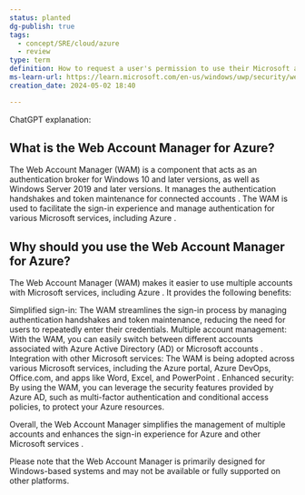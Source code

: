 ```yaml
---
status: planted
dg-publish: true
tags:
  - concept/SRE/cloud/azure
  - review
type: term
definition: How to request a user's permission to use their Microsoft account, obtain an access token, and use it to perform basic operations
ms-learn-url: https://learn.microsoft.com/en-us/windows/uwp/security/web-account-manager
creation_date: 2024-05-02 18:40

---
```

ChatGPT explanation:
## What is the Web Account Manager for Azure?

The Web Account Manager (WAM) is a component that acts as an authentication broker for Windows 10 and later versions, as well as Windows Server 2019 and later versions. It manages the authentication handshakes and token maintenance for connected accounts 
. The WAM is used to facilitate the sign-in experience and manage authentication for various Microsoft services, including Azure 
.


## Why should you use the Web Account Manager for Azure?

The Web Account Manager (WAM) makes it easier to use multiple accounts with Microsoft services, including Azure 
. It provides the following benefits:


Simplified sign-in: The WAM streamlines the sign-in process by managing authentication handshakes and token maintenance, reducing the need for users to repeatedly enter their credentials.
Multiple account management: With the WAM, you can easily switch between different accounts associated with Azure Active Directory (AD) or Microsoft accounts 
.
Integration with other Microsoft services: The WAM is being adopted across various Microsoft services, including the Azure portal, Azure DevOps, Office.com, and apps like Word, Excel, and PowerPoint 
.
Enhanced security: By using the WAM, you can leverage the security features provided by Azure AD, such as multi-factor authentication and conditional access policies, to protect your Azure resources.

Overall, the Web Account Manager simplifies the management of multiple accounts and enhances the sign-in experience for Azure and other Microsoft services 
.


Please note that the Web Account Manager is primarily designed for Windows-based systems and may not be available or fully supported on other platforms.

    

